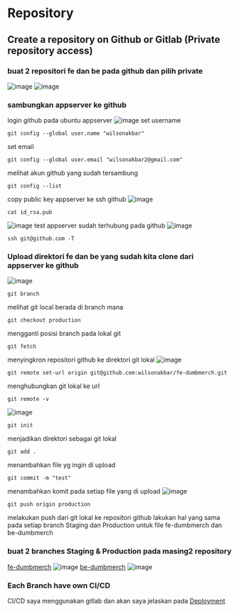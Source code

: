 # Repository
## Create a repository on Github or Gitlab (Private repository access)
### buat 2 repositori fe dan be pada github dan pilih private
![image](https://github.com/wilsonakbar/Final-Task-Dumbways-WilsonAkbar/assets/132327628/c146e8f6-0a64-4e0d-b727-6b78ee5c5fab)
![image](https://github.com/wilsonakbar/Final-Task-Dumbways-WilsonAkbar/assets/132327628/0ac1febe-5f16-444b-9e82-81491d42282a)
### sambungkan appserver ke github
login github pada ubuntu appserver
![image](https://github.com/wilsonakbar/Final-Task-Dumbways-WilsonAkbar/assets/132327628/52386e48-cd7f-4890-b747-1bd1180a50cb)
set username
```
git config --global user.name "wilsonakbar"
```
set email
```
git config --global user.email "wilsonakbar2@gmail.com"
```
melihat akun github yang sudah tersambung
```
git config --list
```
copy public key appserver ke ssh github
![image](https://github.com/wilsonakbar/Final-Task-Dumbways-WilsonAkbar/assets/132327628/295bec4d-d892-44ae-84a2-32680f82ca1b)
```
cat id_rsa.pub
```
![image](https://github.com/wilsonakbar/Final-Task-Dumbways-WilsonAkbar/assets/132327628/10b68dbf-20e3-465c-a66f-4f0a0fb26821)
test appserver sudah terhubung pada github
![image](https://github.com/wilsonakbar/Final-Task-Dumbways-WilsonAkbar/assets/132327628/45131cf2-6d13-4bd1-81aa-0034a652a5a5)
```
ssh git@github.com -T
```
### Upload direktori fe dan be yang sudah kita clone dari appserver ke github
![image](https://github.com/wilsonakbar/Final-Task-Dumbways-WilsonAkbar/assets/132327628/f56bcee7-d1a2-43a7-b06a-23dd4344715e)
```
git branch
```
melihat git local berada di branch mana
```
git checkout production
```
mengganti posisi branch pada lokal git
```
git fetch
```
menyingkron repositori github ke direktori git lokal
![image](https://github.com/wilsonakbar/Final-Task-Dumbways-WilsonAkbar/assets/132327628/797be4c6-9a6f-433f-93c6-73a4f317c804)
```
git remote set-url origin git@github.com:wilsonakbar/fe-dumbmerch.git
```
menghubungkan git lokal ke url 
```
git remote -v
```
![image](https://github.com/wilsonakbar/Final-Task-Dumbways-WilsonAkbar/assets/132327628/95eb82ca-4bfe-4da9-bac2-c0db23d8606a)
```
git init
```
menjadikan direktori sebagai git lokal 
```
git add .
```
menambahkan file yg ingin di upload
```
git commit -m "test"
```
menambahkan komit pada setiap file yang di upload
![image](https://github.com/wilsonakbar/Final-Task-Dumbways-WilsonAkbar/assets/132327628/aa938a55-53c3-4507-bba8-c237f6261d96)
```
git push origin production
```
melakukan push dari git lokal ke repositori github
lakukan hal yang sama pada setiap branch Staging dan Production untuk file fe-dumbmerch dan be-dumbmerch
### buat 2 branches Staging & Production pada masing2 repository
[fe-dumbmerch](https://github.com/wilsonakbar/fe-dumbmerch)
![image](https://github.com/wilsonakbar/Final-Task-Dumbways-WilsonAkbar/assets/132327628/d76f129d-0759-4a94-b113-3b018840831c)
[be-dumbmerch](https://github.com/wilsonakbar/be-dumbmerch)
![image](https://github.com/wilsonakbar/Final-Task-Dumbways-WilsonAkbar/assets/132327628/41eae384-5c4f-4798-9e28-6cebcac77304)
### Each Branch have own CI/CD
CI/CD saya menggunakan gitlab dan akan saya jelaskan pada [Deployment](https://github.com/wilsonakbar/Final-Task-Dumbways-WilsonAkbar/blob/47416b714f87baa32c8777112c30e9594f6221b0/4.%20Deployment/README.md#deployment)


